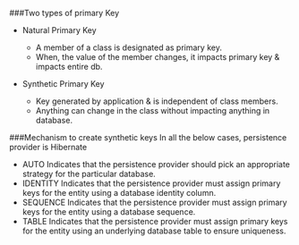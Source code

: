 ###Two types of primary Key
* Natural Primary Key  
  - A member of a class is designated as primary key.
  - When, the value of the member changes, it impacts primary key & impacts entire db.

* Synthetic Primary Key
  - Key generated by application & is independent of class members.
  - Anything can change in the class without impacting anything in database.

###Mechanism to create synthetic keys
In all the below cases, persistence provider is Hibernate
* AUTO           Indicates that the persistence provider should pick an appropriate strategy for the particular database.
* IDENTITY       Indicates that the persistence provider must assign primary keys for the entity using a database identity column.
* SEQUENCE       Indicates that the persistence provider must assign primary keys for the entity using a database sequence.
* TABLE          Indicates that the persistence provider must assign primary keys for the entity using an underlying database table to ensure uniqueness.